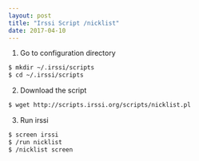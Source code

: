 ```yaml
---
layout: post
title: "Irssi Script /nicklist"
date: 2017-04-10
---
```


1. Go to configuration directory
```bash
$ mkdir ~/.irssi/scripts
$ cd ~/.irssi/scripts
```
2. Download the script
```bash
$ wget http://scripts.irssi.org/scripts/nicklist.pl    
```
3. Run irssi
```bash
$ screen irssi
$ /run nicklist
$ /nicklist screen
```
